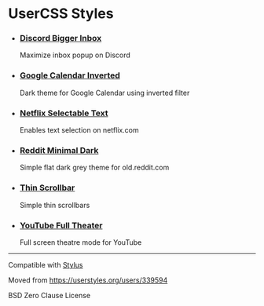 # UserCSS Styles

- ### [Discord Bigger Inbox](https://raw.githubusercontent.com/ibillingsley/userstyles/master/discord-bigger-inbox.user.css)

  Maximize inbox popup on Discord

- ### [Google Calendar Inverted](https://raw.githubusercontent.com/ibillingsley/userstyles/master/google-calendar-inverted.user.css)

  Dark theme for Google Calendar using inverted filter

- ### [Netflix Selectable Text](https://raw.githubusercontent.com/ibillingsley/userstyles/master/netflix-selectable-text.user.css)

  Enables text selection on netflix.com

- ### [Reddit Minimal Dark](https://raw.githubusercontent.com/ibillingsley/userstyles/master/reddit-minimal-dark.user.css)

  Simple flat dark grey theme for old.reddit.com

- ### [Thin Scrollbar](https://raw.githubusercontent.com/ibillingsley/userstyles/master/thin-scrollbar.user.css)

  Simple thin scrollbars

- ### [YouTube Full Theater](https://raw.githubusercontent.com/ibillingsley/userstyles/master/youtube-full-theater.user.css)

  Full screen theatre mode for YouTube

---

Compatible with [Stylus](https://add0n.com/stylus.html)

Moved from https://userstyles.org/users/339594

BSD Zero Clause License
